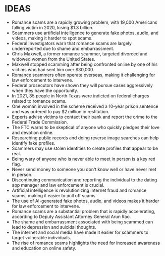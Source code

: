 # IDEAS
* Romance scams are a rapidly growing problem, with 19,000 Americans falling victim in 2020, losing $1.3 billion.
* Scammers use artificial intelligence to generate fake photos, audio, and videos, making it harder to spot scams.
* Federal investigators warn that romance scams are largely underreported due to shame and embarrassment.
* Chris Maxwell, a former romance scammer, targeted divorced and widowed women from the United States.
* Maxwell stopped scamming after being confronted online by one of his victims who had sent him over $30,000.
* Romance scammers often operate overseas, making it challenging for law enforcement to intervene.
* Federal prosecutors have shown they will pursue cases aggressively when they have the opportunity.
* In 2021, 35 people in North Texas were indicted on federal charges related to romance scams.
* One woman involved in the scheme received a 10-year prison sentence and was ordered to pay $2 million in restitution.
* Experts advise victims to contact their bank and report the crime to the Federal Trade Commission.
* The FTC warns to be skeptical of anyone who quickly pledges their love and devotion online.
* Researching public records and doing reverse image searches can help identify fake profiles.
* Scammers may use stolen identities to create profiles that appear to be real.
* Being wary of anyone who is never able to meet in person is a key red flag.
* Never send money to someone you don't know well or have never met in person.
* Discontinuing communication and reporting the individual to the dating app manager and law enforcement is crucial.
* Artificial intelligence is revolutionizing internet fraud and romance scams, making it easier to pull off scams.
* The use of AI-generated fake photos, audio, and videos makes it harder for law enforcement to intervene.
* Romance scams are a substantial problem that is rapidly accelerating, according to Deputy Assistant Attorney General Arun Rao.
* The shame and embarrassment associated with being scammed can lead to depression and suicidal thoughts.
* The internet and social media have made it easier for scammers to target vulnerable individuals.
* The rise of romance scams highlights the need for increased awareness and education on online safety.
